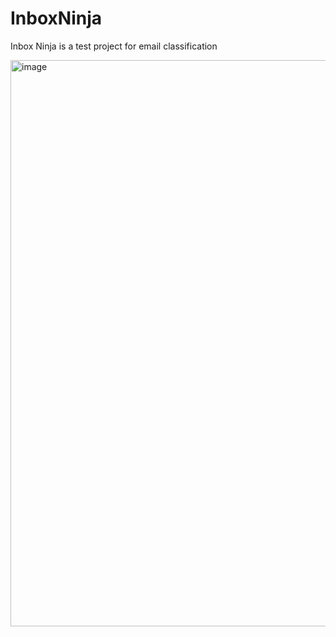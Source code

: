 # InboxNinja
Inbox Ninja is a test project for email classification

<img width="906" alt="image" src="https://github.com/GanzB02/InboxNinja/assets/148724844/043389dd-d424-4b7c-a094-b5acf00b5850">
